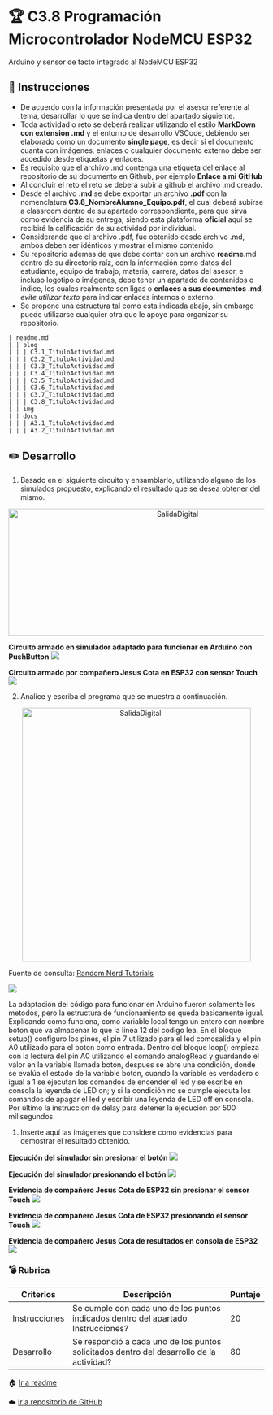 # :trophy: C3.8 Programación Microcontrolador NodeMCU ESP32

Arduino y sensor de tacto integrado al NodeMCU ESP32

## :blue_book: Instrucciones

- De acuerdo con la información presentada por el asesor referente al tema, desarrollar lo que se indica dentro del apartado siguiente.
- Toda actividad o reto se deberá realizar utilizando el estilo **MarkDown con extension .md** y el entorno de desarrollo VSCode, debiendo ser elaborado como un documento **single page**, es decir si el documento cuanta con imágenes, enlaces o cualquier documento externo debe ser accedido desde etiquetas y enlaces.
- Es requisito que el archivo .md contenga una etiqueta del enlace al repositorio de su documento en Github, por ejemplo **Enlace a mi GitHub**
- Al concluir el reto el reto se deberá subir a github el archivo .md creado.
- Desde el archivo **.md** se debe exportar un archivo **.pdf** con la nomenclatura **C3.8_NombreAlumno_Equipo.pdf**, el cual deberá subirse a classroom dentro de su apartado correspondiente, para que sirva como evidencia de su entrega; siendo esta plataforma **oficial** aquí se recibirá la calificación de su actividad por individual.
- Considerando que el archivo .pdf, fue obtenido desde archivo .md, ambos deben ser idénticos y mostrar el mismo contenido.
- Su repositorio ademas de que debe contar con un archivo **readme**.md dentro de su directorio raíz, con la información como datos del estudiante, equipo de trabajo, materia, carrera, datos del asesor, e incluso logotipo o imágenes, debe tener un apartado de contenidos o indice, los cuales realmente son ligas o **enlaces a sus documentos .md**, _evite utilizar texto_ para indicar enlaces internos o externo.
- Se propone una estructura tal como esta indicada abajo, sin embargo puede utilizarse cualquier otra que le apoye para organizar su repositorio.  


``` 
| readme.md
| | blog
| | | C3.1_TituloActividad.md
| | | C3.2_TituloActividad.md
| | | C3.3_TituloActividad.md
| | | C3.4_TituloActividad.md
| | | C3.5_TituloActividad.md
| | | C3.6_TituloActividad.md
| | | C3.7_TituloActividad.md
| | | C3.8_TituloActividad.md
| | img
| | docs
| | | A3.1_TituloActividad.md
| | | A3.2_TituloActividad.md
```


## :pencil2: Desarrollo

1. Basado en el siguiente circuito y ensamblarlo, utilizando alguno de los simulados propuesto, explicando el resultado que se desea obtener del mismo.

<p align="center">
    <img alt="SalidaDigital" src="../img/C3.x_ArduinoIDE_Esquematico_ESP32_TouchSensor.png" width=650 height=250>
</p>

**Circuito armado en simulador adaptado para funcionar en Arduino con PushButton**
![](../img/C3.8_Circuito.PNG)

**Circuito armado por compañero Jesus Cota en ESP32 con sensor Touch**
![](../img/C3.8_CircuitoESP.PNG)

2. Analice y escriba el programa que se muestra a continuación.

<p align="center">
    <img alt="SalidaDigital" src="../img/C3.x_ArduinoIDE_Programa_ESP32_TouchSensor.png" width=450 height=500>
</p>

Fuente de consulta: [Random Nerd Tutorials](https://randomnerdtutorials.com/esp32-touch-pins-arduino-ide/)

![](../img/C3.8_Codigo.PNG)

La adaptación del código para funcionar en Arduino fueron solamente los metodos, pero la estructura de funcionamiento se queda basicamente igual. Explicando como funciona, como variable local tengo un entero con nombre boton que va almacenar lo que la linea 12 del codigo lea. En el bloque setup() configuro los pines, el pin 7 utilizado para el led comosalida y el pin A0 utilizado para el boton como entrada. Dentro del bloque loop() empieza con la lectura del pin A0 utilizando el comando analogRead y guardando el valor en la variable llamada boton, despues se abre una condición, donde se evalúa el estado de la variable boton, cuando la variable es verdadero o igual a 1 se ejecutan los comandos de encender el led y se escribe en consola la leyenda de LED on; y si la condición no se cumple ejecuta los comandos de apagar el led y escribir una leyenda de LED off en consola. Por último la instruccion de delay para detener la ejecución por 500 milisegundos.

1. Inserte aquí las imágenes que considere como evidencias para demostrar el resultado obtenido.

**Ejecución del simulador sin presionar el botón**
![](../img/C3.8_Evidencia000.PNG)

**Ejecución del simulador presionando el botón**
![](../img/C3.8_Evidencia001.PNG)

**Evidencia de compañero Jesus Cota de ESP32 sin presionar el sensor Touch**
![](../img/C3.8_Evidencia2.png)

**Evidencia de compañero Jesus Cota de ESP32 presionando el sensor Touch**
![](../img/C3.8_Evidencia1.png)

**Evidencia de compañero Jesus Cota de resultados en consola de ESP32**
![](../img/C3.8_Evidencia3.png)

### :bomb: Rubrica

| Criterios     | Descripción                                                                                  | Puntaje |
| ------------- | -------------------------------------------------------------------------------------------- | ------- |
| Instrucciones | Se cumple con cada uno de los puntos indicados dentro del apartado Instrucciones?            | 20 |
| Desarrollo    | Se respondió a cada uno de los puntos solicitados dentro del desarrollo de la actividad?     | 80      |

:house: [Ir a readme](https://github.com/fernmelen/Sist.-Programables/blob/master/readme.md)

:cloud: [Ir a repositorio de GitHub](https://github.com/fernmelen/Sist.-Programables/blob/master/blog/C3.8_FernandoMelendez_DreamTeam.md)
